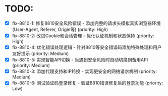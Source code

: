# TODO:

- [x] fix-8810-1: 修复8810安全风险错误 - 添加完整的请求头模拟真实浏览器环境(User-Agent, Referer, Origin等) (priority: High)
- [x] fix-8810-2: 改进Cookie和会话管理 - 优化认证机制和状态保持 (priority: High)
- [x] fix-8810-4: 优化错误处理逻辑 - 针对8810等安全错误码添加特殊处理和用户友好提示 (priority: Medium)
- [x] fix-8810-5: 实现智能API切换 - 当遇到安全风险时自动切换到备用API (priority: Medium)
- [x] fix-8810-3: 添加代理支持和IP轮换 - 实现更安全的网络请求机制 (priority: Medium)
- [x] fix-8810-6: 测试验证码登录修复 - 验证8810错误修复后的登录功能 (priority: Low)
